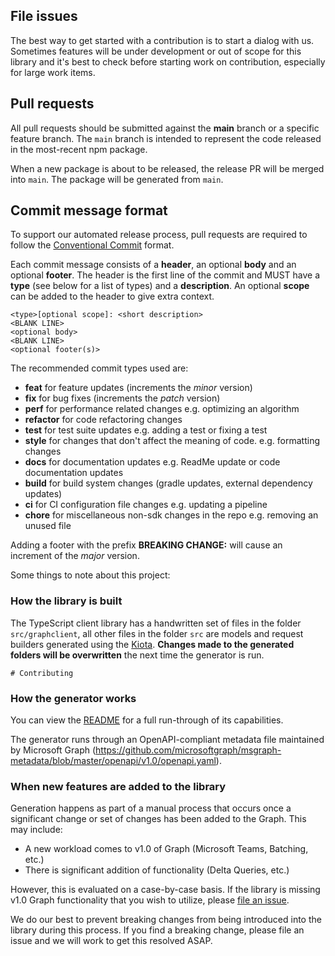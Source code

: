 ## File issues
The best way to get started with a contribution is to start a dialog with us. Sometimes features will be under development or out of scope for this library and it's best to check before starting work on contribution, especially for large work items.

## Pull requests
All pull requests should be submitted against the **main** branch or a specific feature branch. The `main` branch is intended to represent the code released in the most-recent npm package.

When a new package is about to be released, the release PR will be merged into `main`. The package will be generated from `main`.

## Commit message format

To support our automated release process, pull requests are required to follow the [Conventional Commit](https://www.conventionalcommits.org/en/v1.0.0/)
format.

Each commit message consists of a **header**, an optional **body** and an optional **footer**. The header is the first line of the commit and
MUST have a **type** (see below for a list of types) and a **description**. An optional **scope** can be added to the header to give extra context.

```
<type>[optional scope]: <short description>
<BLANK LINE>
<optional body>
<BLANK LINE>
<optional footer(s)>
```

The recommended commit types used are:

 - **feat** for feature updates (increments the _minor_ version)
 - **fix** for bug fixes (increments the _patch_ version)
 - **perf** for performance related changes e.g. optimizing an algorithm
 - **refactor** for code refactoring changes
 - **test** for test suite updates e.g. adding a test or fixing a test
 - **style** for changes that don't affect the meaning of code. e.g. formatting changes
 - **docs** for documentation updates e.g. ReadMe update or code documentation updates
 - **build** for build system changes (gradle updates, external dependency updates)
 - **ci** for CI configuration file changes e.g. updating a pipeline
 - **chore** for miscellaneous non-sdk changes in the repo e.g. removing an unused file

Adding a footer with the prefix **BREAKING CHANGE:** will cause an increment of the _major_ version.

Some things to note about this project:

### How the library is built
The TypeScript client library has a handwritten set of files in the folder `src/graphclient`, all other files in the folder `src` are models and request builders generated using the [Kiota](https://github.com/microsoft/kiota). **Changes made to the generated folders will be overwritten** the next time the generator is run. 
```suggestion
# Contributing
```

### How the generator works
You can view the [README](https://github.com/microsoft/kiota/blob/main/README.md) for a full run-through of its capabilities.

The generator runs through an OpenAPI-compliant metadata file maintained by Microsoft Graph (https://github.com/microsoftgraph/msgraph-metadata/blob/master/openapi/v1.0/openapi.yaml).

### When new features are added to the library
Generation happens as part of a manual process that occurs once a significant change or set of changes has been added to the Graph. This may include:
 - A new workload comes to v1.0 of Graph (Microsoft Teams, Batching, etc.)
 - There is significant addition of functionality (Delta Queries, etc.)
 
However, this is evaluated on a case-by-case basis. If the library is missing v1.0 Graph functionality that you wish to utilize, please [file an issue](https://github.com/microsoftgraph/msgraph-sdk-typescript/issues).

We do our best to prevent breaking changes from being introduced into the library during this process. If you find a breaking change, please file an issue and we will work to get this resolved ASAP.